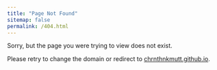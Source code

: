 ```yaml
---
title: "Page Not Found"
sitemap: false
permalink: /404.html
---
```


Sorry, but the page you were trying to view does not exist.

Please retry to change the domain or redirect to [chrnthnkmutt.github.io](https://chrnthnkmutt.github.io/).